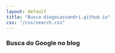 ```yaml
---
layout: default
title: "Busca diegocassandri.github.io"
css: "/css/search.css"
---
```

### Busca do Google no blog
<div id="google-custom-search">
<script>
  (function() {
    var cx = '017642871977066725036:p1ib2bbqpdm';
    var gcse = document.createElement('script');
    gcse.type = 'text/javascript';
    gcse.async = true;
    gcse.src = 'https://cse.google.com/cse.js?cx=' + cx;
    var s = document.getElementsByTagName('script')[0];
    s.parentNode.insertBefore(gcse, s);
  })();
</script>
<gcse:search></gcse:search></div>


